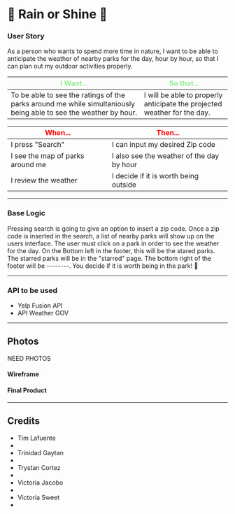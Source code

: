 # 🌳 Rain or Shine 🌳

### **User Story**
As a person who wants to spend more time in nature,
I want to be able to anticipate the weather of nearby parks for the day, hour by hour,
so that I can plan out my outdoor activities properly.


|<span style="color:lightgreen;">**I Want...**</span>                  |<span style="color:lightgreen;">**So that...**</span>                                      |
|----------------------------------------------------------------------|-------------------------------------------------------------------------------------------|
|To be able to see the ratings of the parks around me while simultaniously being able to see the weather by hour.                   |  I will be able to properly anticipate the projected weather for the day.                                         |


|<span style="color:red;">**When...**</span>                           |<span style="color:red;">**Then...**</span>                                                |
|----------------------------------------------------------------------|--------------------------------------------------------------                             
|                      I press "Search"                                               |     I can input my desired Zip code                                                      | 
|                                       I see the map of parks around me                          |         I also see the weather of the day by hour                                                  |
|                    I review the weather                                                  |        I decide if it is worth being outside                                                    |

---

### Base Logic
Pressing search is going to give an option to insert a zip code.
Once a zip code is inserted in the search, a list of nearby parks will show up on the users interface. The user must click on a park in order to see the weather for the day. On the Bottom left in the footer, this will be the stared parks. The starred parks will be in the "starred" page. The bottom right of the footer will be --------. 
You decide if it is worth being in the park! 🌳


---

### API to be used

- Yelp Fusion API
- API Weather GOV







---
## Photos
NEED PHOTOS
#### Wireframe



#### Final Product
<!-- Finished Link -->


---

## Credits

- Tim Lafuente
 -
- Trinidad Gaytan
 - 
- Trystan Cortez
 - 
- Victoria Jacobo
 - 
- Victoria Sweet
 -


